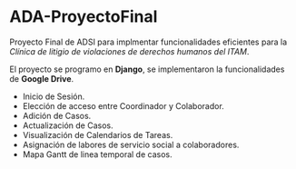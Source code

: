 # ADA-ProyectoFinal

Proyecto Final de ADSI para implmentar funcionalidades eficientes para la *Clínica de litigio de violaciones de derechos humanos del ITAM*.

El proyecto se programo en **Django**, se implementaron la funcionalidades de **Google Drive**.

  - Inicio de Sesión.
  - Elección de acceso entre Coordinador y Colaborador. 
  - Adición de Casos.
  - Actualización de Casos.
  - Visualización de Calendarios de Tareas.
  - Asignación de labores de servicio social a colaboradores. 
  - Mapa Gantt de linea temporal de casos.

